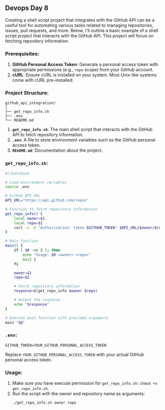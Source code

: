 ## Devops Day 8

Creating a shell script project that integrates with the GitHub API can be a useful tool for automating various tasks related to managing repositories, issues, pull requests, and more. Below, I'll outline a basic example of a shell script project that interacts with the GitHub API. This project will focus on fetching repository information.

### Prerequisites:
1. **GitHub Personal Access Token**: Generate a personal access token with appropriate permissions (e.g., `repo` scope) from your GitHub account.
2. **cURL**: Ensure cURL is installed on your system. Most Unix-like systems come with cURL pre-installed.

### Project Structure:
```
github_api_integration/
│
├── get_repo_info.sh
├── .env
└── README.md
```

1. **`get_repo_info.sh`**: The main shell script that interacts with the GitHub API to fetch repository information.
2. **`.env`**: A file to store environment variables such as the GitHub personal access token.
3. **`README.md`**: Documentation about the project.

### `get_repo_info.sh`:
```bash
#!/bin/bash

# Load environment variables
source .env

# GitHub API URL
API_URL="https://api.github.com/repos"

# Function to fetch repository information
get_repo_info() {
    local owner=$1
    local repo=$2
    curl -s -H "Authorization: token $GITHUB_TOKEN" $API_URL/$owner/$repo
}

# Main function
main() {
    if [ $# -ne 2 ]; then
        echo "Usage: $0 <owner> <repo>"
        exit 1
    fi

    owner=$1
    repo=$2

    # Fetch repository information
    response=$(get_repo_info $owner $repo)

    # Output the response
    echo "$response"
}

# Execute main function with provided arguments
main "$@"
```

### `.env`:
```plaintext
GITHUB_TOKEN=YOUR_GITHUB_PERSONAL_ACCESS_TOKEN
```

Replace `YOUR_GITHUB_PERSONAL_ACCESS_TOKEN` with your actual GitHub personal access token.

### Usage:
1. Make sure you have execute permission for `get_repo_info.sh`: `chmod +x get_repo_info.sh`.
2. Run the script with the owner and repository name as arguments:
   ```bash
   ./get_repo_info.sh owner repo
   ```

